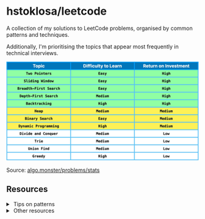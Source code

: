 # hstoklosa/leetcode

A collection of my solutions to LeetCode problems, organised by common patterns and techniques.

Additionally, I'm prioritising the topics that appear most frequently in technical interviews.

<img src="https://github.com/hstoklosa/braindump/blob/main/interview/images/dsa_roi.png?raw=true" width=600 />

Source: [algo.monster/problems/stats](https://algo.monster/problems/stats)

## Resources

<details>
<summary>&nbsp;Tips on patterns</summary>
<br />

&nbsp;&nbsp;&nbsp;**_IF INPUT ARRAY IS SORTED THEN_**

- &nbsp;Binary search
- &nbsp;Two pointers

&nbsp;&nbsp;&nbsp;**_IF ASKED FOR ALL PERMUTATIONS/SUBSETS THEN_**

- &nbsp;Backtracking

&nbsp;&nbsp;&nbsp;**_IF GIVEN A TREE THEN_**

- &nbsp;DFS
- &nbsp;BFS

&nbsp;&nbsp;&nbsp;**_IF GIVEN A GRAPH THEN_**

- &nbsp;DFS
- &nbsp;BFS

&nbsp;&nbsp;&nbsp;**_IF GIVEN A LINKED LIST THEN_**

- &nbsp;Two pointers

&nbsp;&nbsp;&nbsp;**_IF RECURSION IS BANNED THEN_**

- &nbsp;Stack

&nbsp;&nbsp;&nbsp;**_IF MUST SOLVE IN-PLACE THEN_**

- &nbsp;Swap corresponding values
- &nbsp;Store one or more different values in the same pointer

&nbsp;&nbsp;&nbsp;**_IF ASKED FOR MAXIMUM/MINIMUM SUBARRAY/SUBSET/OPTIONS THEN_**

- &nbsp;Dynamic programming

&nbsp;&nbsp;&nbsp;**_IF ASKED FOR TOP/LEAST K ITEMS THEN_**

- &nbsp;Heap
- &nbsp;QuickSelect

&nbsp;&nbsp;&nbsp;**_IF ASKED FOR COMMON STRINGS THEN_**

- &nbsp;Map
- &nbsp;Trie

&nbsp;&nbsp;&nbsp;**_ELSE_**

- &nbsp;Map/Set for O(1) time & O(n) space
- &nbsp;Sort input for O(nlogn) time and O(1) space
<br/>
</details>

<details>
<summary>&nbsp;Other resources</summary>

- [github/tiationg-kho/leetcode-pattern-500](https://github.com/tiationg-kho/leetcode-pattern-500)

- [Don’t Just LeetCode; Follow the Coding Patterns Instead](https://levelup.gitconnected.com/dont-just-leetcode-follow-the-coding-patterns-instead-4beb6a197fdb)

- [Algomaster: LeetCode was HARD until I Learned these 15 Patterns](https://blog.algomaster.io/p/15-leetcode-patterns)

<br />
</details>
